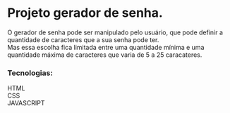 # Projeto gerador de senha.
O gerador de senha pode ser manipulado pelo usuário,
que pode definir a quantidade de caracteres que a sua senha pode ter.\
Mas essa escolha fica limitada entre uma quantidade mínima e uma quantidade
máxima de caracteres que varia de 5 a 25 caracateres. 

### Tecnologias:
HTML\
CSS\
JAVASCRIPT
